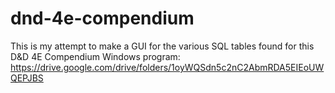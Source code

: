 # dnd-4e-compendium
This is my attempt to make a GUI for the various SQL tables found for this D&amp;D 4E Compendium Windows program: https://drive.google.com/drive/folders/1oyWQSdn5c2nC2AbmRDA5EIEoUWQEPJBS
